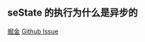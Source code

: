 ## seState 的执行为什么是异步的

[掘金](https://juejin.im/post/5bf1444cf265da614a3a1660)
[Github Issue](https://github.com/facebook/react/issues/11527#issuecomment-360199710)
